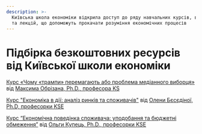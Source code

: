 ```yaml
---
description: >-
  Київська школа економіки відкрила доступ до ряду навчальних курсів, вебінарів
  та лекцій, що допоможуть прокачати розуміння економічних процесів
---
```


# Підбірка безкоштовних ресурсів від Київської школи економіки

[Курс «Чому «трампи» перемагають або проблема медіанного виборця»](http://bit.ly/3a5avLc%20) від [Максима Обрізана, Ph.D., професора KS](https://kse.ua/ua/people/maksym-obrizan/)

[Курс "Економіка в дії: аналіз ринків та споживачів"](http://bit.ly/3be4xYN) від [Олени Бєсєдіної, Ph.D, професорки KSE](https://kse.ua/ua/people/elena-besedina/)

[Курс “Економічна поведінка споживача: уподобання та бюджетні обмеження”](http://bit.ly/2IYD6pB) від [Ольги Купець, Ph.D., професорки KSE](https://kse.ua/ua/people/olga-kupets/)



